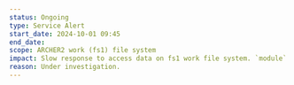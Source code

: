 ```yaml
---
status: Ongoing
type: Service Alert
start_date: 2024-10-01 09:45
end_date: 
scope: ARCHER2 work (fs1) file system 
impact: Slow response to access data on fs1 work file system. `module` commands show slow response.
reason: Under investigation.
---
```

